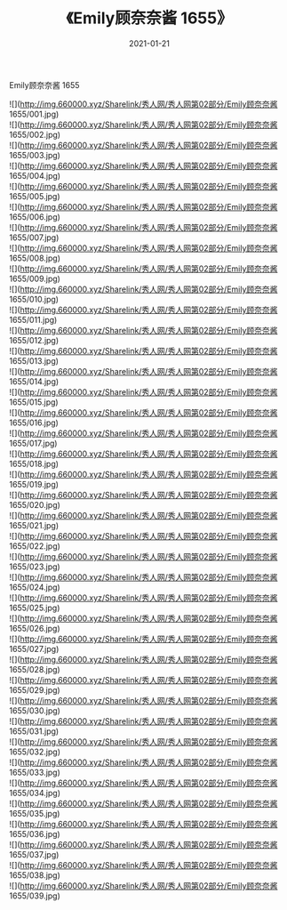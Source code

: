 ﻿---
layout: post
title:  《Emily顾奈奈酱 1655》
date:   2021-01-21
img: http://img.660000.xyz/Sharelink/秀人网/秀人网第02部分/Emily顾奈奈酱 1655/000.jpg
categories: [美女, 清纯, 唯美]
---

Emily顾奈奈酱 1655

  ![](http://img.660000.xyz/Sharelink/秀人网/秀人网第02部分/Emily顾奈奈酱 1655/001.jpg) <br> ![](http://img.660000.xyz/Sharelink/秀人网/秀人网第02部分/Emily顾奈奈酱 1655/002.jpg) <br> ![](http://img.660000.xyz/Sharelink/秀人网/秀人网第02部分/Emily顾奈奈酱 1655/003.jpg) <br> ![](http://img.660000.xyz/Sharelink/秀人网/秀人网第02部分/Emily顾奈奈酱 1655/004.jpg) <br> ![](http://img.660000.xyz/Sharelink/秀人网/秀人网第02部分/Emily顾奈奈酱 1655/005.jpg) <br> ![](http://img.660000.xyz/Sharelink/秀人网/秀人网第02部分/Emily顾奈奈酱 1655/006.jpg) <br> ![](http://img.660000.xyz/Sharelink/秀人网/秀人网第02部分/Emily顾奈奈酱 1655/007.jpg) <br> ![](http://img.660000.xyz/Sharelink/秀人网/秀人网第02部分/Emily顾奈奈酱 1655/008.jpg) <br> ![](http://img.660000.xyz/Sharelink/秀人网/秀人网第02部分/Emily顾奈奈酱 1655/009.jpg) <br> ![](http://img.660000.xyz/Sharelink/秀人网/秀人网第02部分/Emily顾奈奈酱 1655/010.jpg) <br> ![](http://img.660000.xyz/Sharelink/秀人网/秀人网第02部分/Emily顾奈奈酱 1655/011.jpg) <br> ![](http://img.660000.xyz/Sharelink/秀人网/秀人网第02部分/Emily顾奈奈酱 1655/012.jpg) <br> ![](http://img.660000.xyz/Sharelink/秀人网/秀人网第02部分/Emily顾奈奈酱 1655/013.jpg) <br> ![](http://img.660000.xyz/Sharelink/秀人网/秀人网第02部分/Emily顾奈奈酱 1655/014.jpg) <br> ![](http://img.660000.xyz/Sharelink/秀人网/秀人网第02部分/Emily顾奈奈酱 1655/015.jpg) <br> ![](http://img.660000.xyz/Sharelink/秀人网/秀人网第02部分/Emily顾奈奈酱 1655/016.jpg) <br> ![](http://img.660000.xyz/Sharelink/秀人网/秀人网第02部分/Emily顾奈奈酱 1655/017.jpg) <br> ![](http://img.660000.xyz/Sharelink/秀人网/秀人网第02部分/Emily顾奈奈酱 1655/018.jpg) <br> ![](http://img.660000.xyz/Sharelink/秀人网/秀人网第02部分/Emily顾奈奈酱 1655/019.jpg) <br> ![](http://img.660000.xyz/Sharelink/秀人网/秀人网第02部分/Emily顾奈奈酱 1655/020.jpg) <br> ![](http://img.660000.xyz/Sharelink/秀人网/秀人网第02部分/Emily顾奈奈酱 1655/021.jpg) <br> ![](http://img.660000.xyz/Sharelink/秀人网/秀人网第02部分/Emily顾奈奈酱 1655/022.jpg) <br> ![](http://img.660000.xyz/Sharelink/秀人网/秀人网第02部分/Emily顾奈奈酱 1655/023.jpg) <br> ![](http://img.660000.xyz/Sharelink/秀人网/秀人网第02部分/Emily顾奈奈酱 1655/024.jpg) <br> ![](http://img.660000.xyz/Sharelink/秀人网/秀人网第02部分/Emily顾奈奈酱 1655/025.jpg) <br> ![](http://img.660000.xyz/Sharelink/秀人网/秀人网第02部分/Emily顾奈奈酱 1655/026.jpg) <br> ![](http://img.660000.xyz/Sharelink/秀人网/秀人网第02部分/Emily顾奈奈酱 1655/027.jpg) <br> ![](http://img.660000.xyz/Sharelink/秀人网/秀人网第02部分/Emily顾奈奈酱 1655/028.jpg) <br> ![](http://img.660000.xyz/Sharelink/秀人网/秀人网第02部分/Emily顾奈奈酱 1655/029.jpg) <br> ![](http://img.660000.xyz/Sharelink/秀人网/秀人网第02部分/Emily顾奈奈酱 1655/030.jpg) <br> ![](http://img.660000.xyz/Sharelink/秀人网/秀人网第02部分/Emily顾奈奈酱 1655/031.jpg) <br> ![](http://img.660000.xyz/Sharelink/秀人网/秀人网第02部分/Emily顾奈奈酱 1655/032.jpg) <br> ![](http://img.660000.xyz/Sharelink/秀人网/秀人网第02部分/Emily顾奈奈酱 1655/033.jpg) <br> ![](http://img.660000.xyz/Sharelink/秀人网/秀人网第02部分/Emily顾奈奈酱 1655/034.jpg) <br> ![](http://img.660000.xyz/Sharelink/秀人网/秀人网第02部分/Emily顾奈奈酱 1655/035.jpg) <br> ![](http://img.660000.xyz/Sharelink/秀人网/秀人网第02部分/Emily顾奈奈酱 1655/036.jpg) <br> ![](http://img.660000.xyz/Sharelink/秀人网/秀人网第02部分/Emily顾奈奈酱 1655/037.jpg) <br> ![](http://img.660000.xyz/Sharelink/秀人网/秀人网第02部分/Emily顾奈奈酱 1655/038.jpg) <br> ![](http://img.660000.xyz/Sharelink/秀人网/秀人网第02部分/Emily顾奈奈酱 1655/039.jpg) <br>